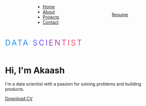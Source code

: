 <!DOCTYPE html>
<html lang="en">
 

<head>
    <meta charset="UTF-8">
    <meta name="viewport" content="width=device-width, initial-scale=1.0">
    <meta http-equiv="X-UA-Compatible" content="ie=edge">
    <title>portfolio</title>
    <link rel="stylesheet" href="https://cdnjs.cloudflare.com/ajax/libs/font-awesome/5.10.2/css/all.min.css"/>
    <style>
     @import url("https://fonts.googleapis.com/css2?family=Poppins:wght@400;500;600;700&display=swap");


*{
    margin:0;
    padding:0;
    box-sizing:border-box;
    font-family: 'Poppins', sans-serif;
}

a {
    text-decoration: none;
}

.hero{
    width:100%;
    height:100vh;
    background-color: #1a0e2d;
}
nav{
    display:flex;
    align-items:center;
    justify-content:space-between;
    padding:30px 100px;


}

nav ul li{
    list-style: none;
    display:inline-block;
    padding: 10px 20px;
}

nav ul li a{
    color:#fff;
    position: relative;
    padding: 5px 0;

}

nav ul li a:hover{
    color:#fff;
}

nav ul li a:after{
    content: "";
    position: absolute;
    left: 0;
    bottom: 0;
    width: 0;
    height: 3px;
    background: #fff;
    transition: 0.5s;

}

nav ul li a:hover:after{
    width: 100%;
}

.btn{
    color: #fff;
    font: size 16px;
    text-transform: uppercase;
    letter-spacing: 2px;
    padding:16px 40px;
    border-radius: 500px;
    display: inline-block;
    font-weight: 500;
    transition:all 0.4s ease-in-out;
    background-size:152% 100%;
    box-shadow: 0 10px 30px rgba(0,0,0,0.1);
    border:2px solid #fff;


}

.btn:hover{
    background:transparent;
    border-color: #fd4766;
    color: #fd4766;
}

.content{
    position: absolute;
    top:35%;
    left:8%;

}
.content .title{
    color: #fff;
    font-size:25px;
    text-transform: uppercase;
    letter-spacing: 4px;
    display: inline-block;
    margin-bottom: 20px;
    background: linear-gradient(120deg, #1c99fe 20.69%, #7644ff 50.19%, #fd4766 79.69%); 
    -webkit-background-clip: text;
    -webkit-text-fill-color: transparent;
}

.content h1{
    color: #fff;
    font-size: 60px;
    font-weight: 700;
    line-height:90px;
    margin-bottom:inherit;
    width: 70%;
}

.content p{
    color: #fff;
    font-size: 20px;
    font-weight: 300;
    line-height: 30px;
    margin-bottom: 30px;
    width: 70%;
}


 

@media(min-width: 320px) and (max-width: 1024px){
    nav{
        padding: 30px 50px;
    }
    .content{
        left:5%;
    }
    .content h1{
        font-size: 40px;
        line-height: 50px;
        width: 100%;
    }
    .content p{
        font-size: 16px;
        line-height: 25px;
        width: 100%;
    }
}
    </style>
   
</head>
<body>
    <div class="hero">
        <nav>
            <ul class="nav-links">
                <li><a href="#">Home</a></li>
                <li><a href="#">About</a></li>
                <li><a href="#">Projects</a></li>
                <li><a href="#">Contact</a></li>
            </ul>
            <a href="#" class="btn">Resume</a>
        </nav>
        <div class="content">
            <span class="title">Data Scientist</span>
            <h1>Hi, I'm <span class="name">Akaash</span></h1>
            <p>I'm a data scientist with a passion for solving problems and building products.</p>
            <a href="#" class="btn">Download CV</a>
        </div>
    </div>
    </div>
 
</body>
</html>
